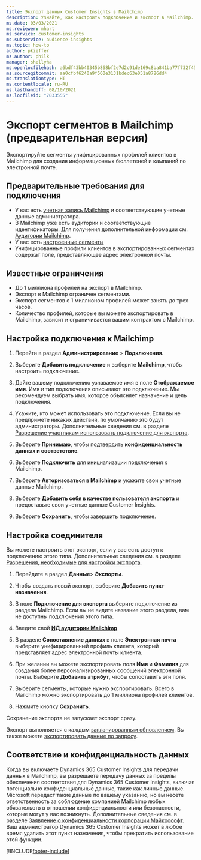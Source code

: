 ```yaml
---
title: Экспорт данных Customer Insights в Mailchimp
description: Узнайте, как настроить подключение и экспорт в Mailchimp.
ms.date: 03/03/2021
ms.reviewer: mhart
ms.service: customer-insights
ms.subservice: audience-insights
ms.topic: how-to
author: pkieffer
ms.author: philk
manager: shellyha
ms.openlocfilehash: a6bdf43bb40345b868bf2e7d2c91de169c8ba841ba77f732f455f4c4d496a7f5
ms.sourcegitcommit: aa0cfbf6240a9f560e3131bdec63e051a8786dd4
ms.translationtype: HT
ms.contentlocale: ru-RU
ms.lasthandoff: 08/10/2021
ms.locfileid: "7033555"
---
```

# <a name="export-segments-to-mailchimp-preview"></a>Экспорт сегментов в Mailchimp (предварительная версия)

Экспортируйте сегменты унифицированных профилей клиентов в Mailchimp для создания информационных бюллетеней и кампаний по электронной почте.

## <a name="prerequisites-for-connection"></a>Предварительные требования для подключения

-   У вас есть [учетная запись Mailchimp](https://mailchimp.com/) и соответствующие учетные данные администратора.
-   В Mailchimp уже есть аудитории и соответствующие идентификаторы. Для получения дополнительной информации см. [Аудитории Mailchimp](https://mailchimp.com/help/create-audience/).
-   У вас есть [настроенные сегменты](segments.md)
-   Унифицированные профили клиентов в экспортированных сегментах содержат поле, представляющее адрес электронной почты.

## <a name="known-limitations"></a>Известные ограничения

- До 1 миллиона профилей на экспорт в Mailchimp.
- Экспорт в Mailchimp ограничен сегментами.
- Экспорт сегментов с 1 миллионом профилей может занять до трех часов. 
- Количество профилей, которые вы можете экспортировать в Mailchimp, зависит и ограничивается вашим контрактом с Mailchimp.

## <a name="set-up-connection-to-mailchimp"></a>Настройка подключения к Mailchimp

1. Перейти в раздел **Администрирование** > **Подключения**.

1. Выберите **Добавить подключение** и выберите **Mailchimp**, чтобы настроить подключение.

1. Дайте вашему подключению узнаваемое имя в поле **Отображаемое имя**. Имя и тип подключения описывают это подключение. Мы рекомендуем выбрать имя, которое объясняет назначение и цель подключения.

1. Укажите, кто может использовать это подключение. Если вы не предпримете никаких действий, по умолчанию это будут администраторы. Дополнительные сведения см. в разделе [Разрешение участникам использовать подключение для экспорта](connections.md#allow-contributors-to-use-a-connection-for-exports).

1. Выберите **Принимаю**, чтобы подтвердить **конфиденциальность данных и соответствие**.

1. Выберите **Подключить** для инициализации подключения к Mailchimp.

1. Выберите **Авторизоваться в Mailchimp** и укажите свои учетные данные Mailchimp.

1. Выберите **Добавить себя в качестве пользователя экспорта** и предоставьте свои учетные данные Customer Insights.

1. Выберите **Сохранить**, чтобы завершить подключение. 

## <a name="configure-the-connector"></a>Настройка соединителя

Вы можете настроить этот экспорт, если у вас есть доступ к подключению этого типа. Дополнительные сведения см. в разделе [Разрешения, необходимые для настройки экспорта](export-destinations.md#set-up-a-new-export).

1. Перейдите в раздел **Данные**> **Экспорты**.

1. Чтобы создать новый экспорт, выберите **Добавить пункт назначения**.

1. В поле **Подключение для экспорта** выберите подключение из раздела Mailchimp. Если вы не видите название этого раздела, вам не доступны подключения этого типа.

1. Введите свой **[ИД аудитории Mailchimp](https://mailchimp.com/help/find-audience-id/)**

3. В разделе **Сопоставление данных** в поле **Электронная почта** выберите унифицированный профиль клиента, который представляет адрес электронной почты клиента. 

1. При желании вы можете экспортировать поля **Имя** и **Фамилия** для создания более персонализированных сообщений электронной почты. Выберите **Добавить атрибут**, чтобы сопоставить эти поля.

1. Выберите сегменты, которые нужно экспортировать. Всего в Mailchimp можно экспортировать до 1 миллиона профилей клиентов.

1. Нажмите кнопку **Сохранить**.

Сохранение экспорта не запускает экспорт сразу.

Экспорт выполняется с каждым [запланированным обновлением](system.md#schedule-tab). Вы также можете [экспортировать данные по запросу](export-destinations.md#run-exports-on-demand). 

## <a name="data-privacy-and-compliance"></a>Соответствие и конфиденциальность данных

Когда вы включаете Dynamics 365 Customer Insights для передачи данных в Mailchimp, вы разрешаете передачу данных за пределы обеспечения соответствия для Dynamics 365 Customer Insights, включая потенциально конфиденциальные данные, такие как личные данные. Microsoft передаст такие данные по вашему указанию, но вы несете ответственность за соблюдение компанией Mailchimp любых обязательств в отношении конфиденциальности или безопасности, которые могут у вас возникнуть. Дополнительные сведения см. в разделе [Заявление о конфиденциальности корпорации Майкрософт](https://go.microsoft.com/fwlink/?linkid=396732).
Ваш администратор Dynamics 365 Customer Insights может в любое время удалить этот пункт назначения, чтобы прекратить использование этой функции.

[!INCLUDE[footer-include](../includes/footer-banner.md)]
